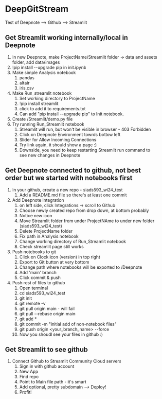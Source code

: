 # DeepGitStream
Test of Deepnote --> Github --> Streamlit

## Get Streamlit working internally/local in Deepnote
1. In new Deepnote, make ProjectName/Streamlit folder -> data and assets folder, add data/images
2. !pip install --upgrade pip in init.ipynb
3. Make simple Analysis notebook
    1. pandas
    2. altair
    3. iris.csv
4. Make Run_streamlit notebook
    1. Set working directory to ProjectName
    2. !pip install streamlit
    3. click to add it to requirements.txt
    4. Can add "pip install --upgrade pip" to Init notebook.
5. Create /Streamlit/demo.py file
6. Try running Run_Streamlit notebook
    1. Streamlit will run, but won't be visible in browser - 403 Forbidden
    2. Click on Deepnote Environment towrds bottow left
    3. Slider for Allow Incoming Connections
    4. Try link again, it should show a page :)
    5. Downside, you need to keep restarting Streamlit run command to see new changes in Deepnote

## Get Deepnote connected to github, not best order but we started with notebooks first
1. In your github, create a new repo - siads593_wi24_test
    1. Add a README.md file so there's at least one commit
2. Add Deepnote Integration
    1. on left side, click Integrations -> scroll to Github
    2. Choose newly created repo from drop down, at bottom probably
    3. Notice new icon
    4. Move Streamlit folder from under ProjectNAme to under new folder (siads593_wi24_test)
    5. Delete ProjectName folder
    6. Fix path in Analysis notebook
    7. Change working directory of Run_Streamlit notebook
    8. Check streamlit page still works
3. Push notebooks to git
    1. Click on Clock icon (version) in top right
    2. Export to Git button at very bottom
    3. Change path where notebooks will be exported to /Deepnote
    4. Add 'main' branch
    5. Click commit & push
4. Push rest of files to github
    1. Open terminal
    2. cd siads593_wi24_test
    3. git init
    4. git remote -v
    5. git pull origin main - will fail
    6. git pull --rebase origin main
    7. git add *
    8. git commit -m "initial add of non-notebook files"
    9. git push origin <your_branch_name> --force
    10. Now you shoudl see your files in github :)

## Get Streamlit to see github
1. Connect Github to Streamlit Community Cloud servers
    1. Sign in with github account
    2. New App
    3. Find repo
    4. Point to Main file path - it's smart
    5. Add optional, pretty subdomain --> Deploy!
    6. Profit!
